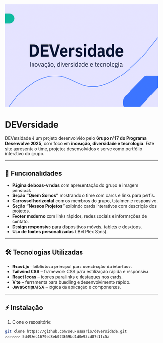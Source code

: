 ![Banner do Projeto](https://github.com/RuiGomes111/website-deversidade/blob/main/src/assets/img/dev.png)
# DEVersidade

DEVersidade é um projeto desenvolvido pelo **Grupo nº17 do Programa Desenvolve 2025**, com foco em **inovação, diversidade e tecnologia**. Este site apresenta o time, projetos desenvolvidos e serve como portfólio interativo do grupo.

---

## 📌 Funcionalidades

- **Página de boas-vindas** com apresentação do grupo e imagem principal.  
- **Seção “Quem Somos”** mostrando o time com cards e links para perfis.  
- **Carrossel horizontal** com os membros do grupo, totalmente responsivo.  
- **Seção “Nossos Projetos”** exibindo cards interativos com descrição dos projetos.  
- **Footer moderno** com links rápidos, redes sociais e informações de contato.  
- **Design responsivo** para dispositivos móveis, tablets e desktops.  
- **Uso de fontes personalizadas** (IBM Plex Sans).  

---

## 🛠 Tecnologias Utilizadas

- **React.js** – biblioteca principal para construção da interface.  
- **Tailwind CSS** – framework CSS para estilização rápida e responsiva.  
- **React Icons** – ícones para links e destaques nos cards.  
- **Vite** – ferramenta para bundling e desenvolvimento rápido.  
- **JavaScript/JSX** – lógica da aplicação e componentes.  

---

## ⚡ Instalação

1. Clone o repositório:

```bash
git clone https://github.com/seu-usuario/deversidade.git
>>>>>>> 5d498ec1679ed8eb023659bd1d0e93cd87e1fc5a
